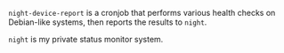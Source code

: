 `night-device-report` is a cronjob that performs various health checks on Debian-like systems, then reports the results to `night`.

`night` is my private status monitor system.
